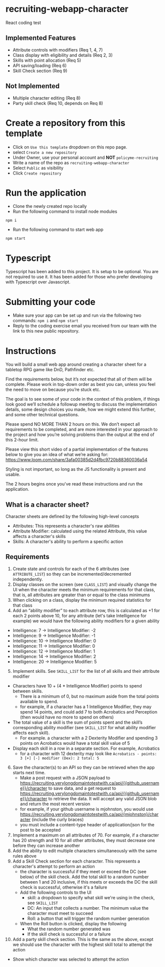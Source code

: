 # recruiting-webapp-character

React coding test

## Implemented Features

- Attribute controls with modifiers (Req 1, 4, 7)
- Class display with eligibility and details (Req 2, 3)
- Skills with point allocation (Req 5)
- API saving/loading (Req 6)
- Skill Check section (Req 9)

## Not Implemented

- Multiple character editing (Req 8)
- Party skill check (Req 10, depends on Req 8)

# Create a repository from this template

- Click on `Use this template` dropdown on this repo page.
- select `Create a new repository`
- Under Owner, use your personal account and **NOT** `policyme-recruiting`
- Write a name of the repo as `recruiting-webapp-character`
- Select `Public` as visibility
- Click `Create repository`

# Run the application

- Clone the newly created repo locally
- Run the following command to install node modules

```
npm i
```

- Run the following command to start web app

```
npm start
```

# Typescript

Typescript has been added to this project. It is setup to be optional. You are not required to use it. It has been added for those who prefer developing with Typescript over Javascript.

# Submitting your code

- Make sure your app can be set up and run via the following two commands: `npm i` and `npm start`
- Reply to the coding exercise email you received from our team with the link to this new public repository.

# Instructions

You will build a small web app around creating a character sheet for a tabletop RPG game like DnD, Pathfinder etc.

Find the requirements below, but it’s not expected that all of them will be complete. Please work in top-down order as best you can, unless you feel the need to move on because you’re stuck etc.

The goal is to see some of your code in the context of this problem, if things look good we’ll schedule a followup meeting to discuss the implementation details, some design choices you made, how we might extend this further, and some other technical questions.

Please spend NO MORE THAN 2 hours on this. We don’t expect all requirements to be completed, and are more interested in your approach to the project and how you’re solving problems than the output at the end of this 2-hour limit.

Please view this short video of a partial implementation of the features below to give you an idea of what we’re asking for: https://www.loom.com/share/3afa00385d2d4fbc9720b88360036a54

Styling is not important, so long as the JS functionality is present and usable.

The 2 hours begins once you've read these instructions and run the application.

## What is a character sheet?

Character sheets are defined by the following high-level concepts

- Attributes: This represents a character's raw abilities
- Attribute Modifier: calculated using the related Attribute, this value affects a character's skills
- Skills: A character's ability to perform a specific action

## Requirements

1. Create state and controls for each of the 6 attributes (see `ATTRIBUTE_LIST`) so they can be incremented/decremented independently.
2. Display classes on the screen (see `CLASS_LIST`) and visually change the UI when the character meets the minimum requirements for that class, that is, all attributes are greater than or equal to the class minimums
3. When clicking on a class, display the minimum required statistics for that class
4. Add an “ability modifier” to each attribute row, this is calculated as +1 for each 2 points above 10, for any attribute (let's take Intelligence for example) we would have the following ability modifiers for a given ability

- Intelligence: 7 -> Intelligence Modifier: -2
- Intelligence: 9 -> Intelligence Modifier: -1
- Intelligence: 10 -> Intelligence Modifier: 0
- Intelligence: 11 -> Intelligence Modifier: 0
- Intelligence: 12 -> Intelligence Modifier: 1
- Intelligence: 14 -> Intelligence Modifier: 2
- Intelligence: 20 -> Intelligence Modifier: 5

5. Implement skills. See `SKILL_LIST` for the list of all skills and their attribute modifier

- Characters have 10 + (4 \* Intelligence Modifier) points to spend between skills.
  - There is a minimum of 0, but no maximum aside from the total points available to spend.
  - for example, if a character has a 1 Intelligence Modifier, they may spend 14 points, and could add 7 to both Acrobatics and Perception (then would have no more to spend on others)
- The total value of a skill is the sum of points spent and the skill’s corresponding ability modifier (see `SKILL_LIST` for what ability modifier affects each skill).
  - For example. a character with a 2 Dexterity Modifier and spending 3 points on Acrobatics would have a total skill value of 5
- Display each skill in a row in a separate section. For example, Acrobatics
  - for a character with 12 dexterity may look like `Acrobatics - points: 3 [+] [-] modifier (Dex): 2 total: 5`

6. Save the character(s) to an API so they can be retrieved when the app starts next time.
   - Make a post request with a JSON payload to https://recruiting.verylongdomaintotestwith.ca/api/{{github_username}}/character to save data, and a get request to https://recruiting.verylongdomaintotestwith.ca/api/{{github_username}}/character to retrieve the data. It will accept any valid JSON blob and return the most recent version
   - for example, if your github username is mjohnston, you would use https://recruiting.verylongdomaintotestwith.ca/api/{mjohnston}/character (include the curly braces)
   - you must include a content-type header of application/json for the post to be accepted
7. Implement a maximum on all attributes of 70. For example, if a character has 20 strength and 10 for all other attributes, they must decrease one before they can increase another
8. Add the ability to edit multiple characters simultaneously with the same rules above
9. Add a Skill Check section for each character. This represents a character's attempt to perform an action
   - the character is successful if they meet or exceed the DC (see below) of the skill check. Add the total skill to a random number between 1 and 20 inclusive, if this meets or exceeds the DC the skill check is successful, otherwise it's a failure
   - Add the following controls to the UI
     - skill: a dropdown to specify what skill we're using in the check, see `SKILL_LIST`
     - DC: An input that collects a number. The minimum value the character must meet to succeed
     - Roll: a button that will trigger the random number generation
   - When the Roll button is clicked, display the following
     - What the random number generated was
     - If the skill check is successful or a failure
10. Add a party skill check section. This is the same as the above, except we should use the character with the highest skill total to attempt the action

- Show which character was selected to attempt the action
